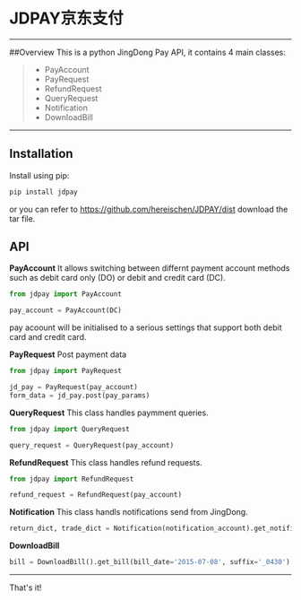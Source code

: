 # JDPAY京东支付
------
##Overview
This is a python JingDong Pay API, it contains 4 main classes:
> * PayAccount
> * PayRequest 
> * RefundRequest
> * QueryRequest
> * Notification
> * DownloadBill


------

Installation
------------

Install using pip:

```bash
pip install jdpay
```
or you can refer to https://github.com/hereischen/JDPAY/dist
download the tar file.

API
---
**PayAccount**
It allows switching between differnt payment account methods such as debit card only (DO) or debit and credit card (DC).
``` python
from jdpay import PayAccount

pay_account = PayAccount(DC)

```
pay acoount will be initialised to a serious settings that support both debit card and credit card.


**PayRequest**
Post payment data
``` python
from jdpay import PayRequest

jd_pay = PayRequest(pay_account)
form_data = jd_pay.post(pay_params)

```

**QueryRequest**
This class handles paymment queries.
``` python
from jdpay import QueryRequest

query_request = QueryRequest(pay_account)

```
**RefundRequest**
This class handles refund requests.
``` python
from jdpay import RefundRequest

refund_request = RefundRequest(pay_account)

```

**Notification**
This class handls notifications send from JingDong. 
``` python
return_dict, trade_dict = Notification(notification_account).get_notification(resp)

```

**DownloadBill**
``` python
bill = DownloadBill().get_bill(bill_date='2015-07-08', suffix='_0430')
```

------
That's it!
